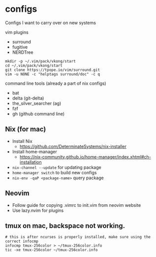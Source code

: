 # configs
Configs I want to carry over on new systems


vim plugins

* surround
* fugitive
* NERDTree
```
mkdir -p ~/.vim/pack/vkong/start
cd ~/.vim/pack/vkong/start
git clone https://tpope.io/vim/surround.git
vim -u NONE -c "helptags surround/doc" -c q
```

command line tools (already a part of nix configs)
* bat
* delta (git-delta)
* the_silver_searcher (ag)
* fzf
* gh (github command line)

## Nix (for mac)

* Install Nix
  * https://github.com/DeterminateSystems/nix-installer
* Install home-manager
  * https://nix-community.github.io/home-manager/index.xhtml#ch-installation
* `nix-channel --update` for updating package
* `home-manager switch` to build new configs 
* `nix-env -qaP <package-name>` query package 

## Neovim
* Follow guide for copying .vimrc to init.vim from neovim website
* Use lazy.nvim for plugins

## tmux on mac, backspace not working.
```
# this is after ncurses is properly installed, make sure using the correct infocmp
infocmp tmux-256color > ~/tmux-256color.info
tic -xe tmux-256color ~/tmux-256color.info
```
